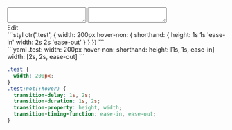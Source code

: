<div data-size="210" class="code-cont" data-example="empty">
    <div class="code">
        <div class="code-wrap">
            <textarea id="stylus"></textarea>
            <textarea id="css"></textarea>
            <div class="edit-code">
                <span>Edit</span>
            </div>
        </div>
    </div>
</div>


<div data-size="210" data-examples="stylus"></div>
```styl
ctr('.test', {
  width: 200px
  hover-non: {
    shorthand: {
      height: 1s 1s 'ease-in'
      width: 2s 2s 'ease-out'
    }
  }
})
```

<div data-size="210" data-examples="yaml"></div>
```yaml
.test:
  width: 200px
  hover-non:
    shorthand:
      height: [1s, 1s, ease-in]
      width: [2s, 2s, ease-out]
```

```css
.test {
  width: 200px;
}
.test:not(:hover) {
  transition-delay: 1s, 2s;
  transition-duration: 1s, 2s;
  transition-property: height, width;
  transition-timing-function: ease-in, ease-out;
}
```
<div class="cf"></div>
